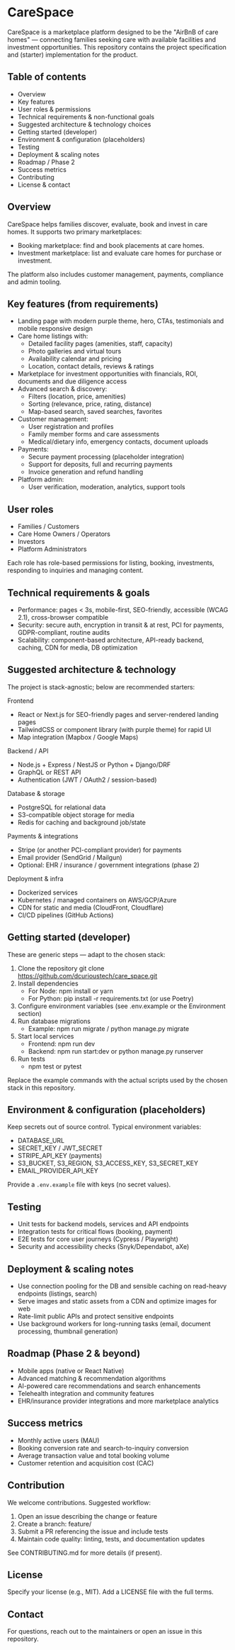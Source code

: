# CareSpace

CareSpace is a marketplace platform designed to be the "AirBnB of care homes" — connecting families seeking care with available facilities and investment opportunities. This repository contains the project specification and (starter) implementation for the product.

## Table of contents
- Overview
- Key features
- User roles & permissions
- Technical requirements & non-functional goals
- Suggested architecture & technology choices
- Getting started (developer)
- Environment & configuration (placeholders)
- Testing
- Deployment & scaling notes
- Roadmap / Phase 2
- Success metrics
- Contributing
- License & contact

## Overview
CareSpace helps families discover, evaluate, book and invest in care homes. It supports two primary marketplaces:
- Booking marketplace: find and book placements at care homes.
- Investment marketplace: list and evaluate care homes for purchase or investment.

The platform also includes customer management, payments, compliance and admin tooling.

## Key features (from requirements)
- Landing page with modern purple theme, hero, CTAs, testimonials and mobile responsive design
- Care home listings with:
  - Detailed facility pages (amenities, staff, capacity)
  - Photo galleries and virtual tours
  - Availability calendar and pricing
  - Location, contact details, reviews & ratings
- Marketplace for investment opportunities with financials, ROI, documents and due diligence access
- Advanced search & discovery:
  - Filters (location, price, amenities)
  - Sorting (relevance, price, rating, distance)
  - Map-based search, saved searches, favorites
- Customer management:
  - User registration and profiles
  - Family member forms and care assessments
  - Medical/dietary info, emergency contacts, document uploads
- Payments:
  - Secure payment processing (placeholder integration)
  - Support for deposits, full and recurring payments
  - Invoice generation and refund handling
- Platform admin:
  - User verification, moderation, analytics, support tools

## User roles
- Families / Customers
- Care Home Owners / Operators
- Investors
- Platform Administrators

Each role has role-based permissions for listing, booking, investments, responding to inquiries and managing content.

## Technical requirements & goals
- Performance: pages < 3s, mobile-first, SEO-friendly, accessible (WCAG 2.1), cross-browser compatible
- Security: secure auth, encryption in transit & at rest, PCI for payments, GDPR-compliant, routine audits
- Scalability: component-based architecture, API-ready backend, caching, CDN for media, DB optimization

## Suggested architecture & technology
The project is stack-agnostic; below are recommended starters:

Frontend
- React or Next.js for SEO-friendly pages and server-rendered landing pages
- TailwindCSS or component library (with purple theme) for rapid UI
- Map integration (Mapbox / Google Maps)

Backend / API
- Node.js + Express / NestJS or Python + Django/DRF
- GraphQL or REST API
- Authentication (JWT / OAuth2 / session-based)

Database & storage
- PostgreSQL for relational data
- S3-compatible object storage for media
- Redis for caching and background job/state

Payments & integrations
- Stripe (or another PCI-compliant provider) for payments
- Email provider (SendGrid / Mailgun)
- Optional: EHR / insurance / government integrations (phase 2)

Deployment & infra
- Dockerized services
- Kubernetes / managed containers on AWS/GCP/Azure
- CDN for static and media (CloudFront, Cloudflare)
- CI/CD pipelines (GitHub Actions)

## Getting started (developer)
These are generic steps — adapt to the chosen stack:

1. Clone the repository
   git clone https://github.com/dcurioustech/care_space.git
2. Install dependencies
   - For Node: npm install or yarn
   - For Python: pip install -r requirements.txt (or use Poetry)
3. Configure environment variables (see .env.example or the Environment section)
4. Run database migrations
   - Example: npm run migrate / python manage.py migrate
5. Start local services
   - Frontend: npm run dev
   - Backend: npm run start:dev or python manage.py runserver
6. Run tests
   - npm test or pytest

Replace the example commands with the actual scripts used by the chosen stack in this repository.

## Environment & configuration (placeholders)
Keep secrets out of source control. Typical environment variables:
- DATABASE_URL
- SECRET_KEY / JWT_SECRET
- STRIPE_API_KEY (payments)
- S3_BUCKET, S3_REGION, S3_ACCESS_KEY, S3_SECRET_KEY
- EMAIL_PROVIDER_API_KEY

Provide a `.env.example` file with keys (no secret values).

## Testing
- Unit tests for backend models, services and API endpoints
- Integration tests for critical flows (booking, payment)
- E2E tests for core user journeys (Cypress / Playwright)
- Security and accessibility checks (Snyk/Dependabot, aXe)

## Deployment & scaling notes
- Use connection pooling for the DB and sensible caching on read-heavy endpoints (listings, search)
- Serve images and static assets from a CDN and optimize images for web
- Rate-limit public APIs and protect sensitive endpoints
- Use background workers for long-running tasks (email, document processing, thumbnail generation)

## Roadmap (Phase 2 & beyond)
- Mobile apps (native or React Native)
- Advanced matching & recommendation algorithms
- AI-powered care recommendations and search enhancements
- Telehealth integration and community features
- EHR/insurance provider integrations and more marketplace analytics

## Success metrics
- Monthly active users (MAU)
- Booking conversion rate and search-to-inquiry conversion
- Average transaction value and total booking volume
- Customer retention and acquisition cost (CAC)

## Contribution
We welcome contributions. Suggested workflow:
1. Open an issue describing the change or feature
2. Create a branch: feature/<short-description>
3. Submit a PR referencing the issue and include tests
4. Maintain code quality: linting, tests, and documentation updates

See CONTRIBUTING.md for more details (if present).

## License
Specify your license (e.g., MIT). Add a LICENSE file with the full terms.

## Contact
For questions, reach out to the maintainers or open an issue in this repository.
